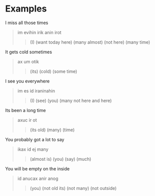# Examples

I miss all those times
> im evihin irik anin irot
>> (I) (want today here) (many almost) (not here) (many time)

It gets cold sometimes
> ax um otik
>> (its) (cold) (some time)

I see you everywhere
> im es id iraninahin
>> (I) (see) (you) (many not here and here)

Its been a long time
> axuc ir ot
>> (its old) (many) (time)

You probably got a lot to say
> ikax id ej many
>> (almost is) (you) (say) (much)

You will be empty on the inside
> id anucax anir anog
>> (you) (not old its) (not many) (not outside)
